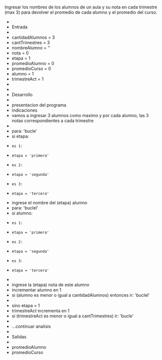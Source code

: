 Ingresar los nombres de los alumnos de un aula y su nota en cada trimestre (max 3)
para devolver el promedio de cada alumno y el promedio del curso.

-
- Entrada
-
- cantidadAlumnos = 3
- cantTrimestres = 3
- nombreAlumno = ''
- nota = 0
- etapa = 1
- promedioAlumno = 0
- promedioCurso = 0
- alumno = 1
- trimestreAct = 1
-
-
- Desarrollo
-
- presentacion del programa
- indicaciones
- vamos a ingresar 3 alumnos como maximo y por cada alumno, las 3 notas correspondientes a cada trimestre
-
- para: 'bucle'
- si etapa:
-     es 1:
-     etapa = 'primera'
-     es 2:
-     etapa = 'segunda'
-     es 3:
-     etapa = 'tercera'
- ingrese el nombre del (etapa) alumno
- para: 'bucleI'
- si alumno:
-     es 1:
-     etapa = 'primera'
-     es 2:
-     etapa = 'segunda'
-     es 3:
-     etapa = 'tercera'
-
- ingrese la (etapa) nota de este alumno
- incrementar alumno en 1
- si (alumno es menor o igual a cantidadAlumnos) entonces ir: 'bucleI'
-
- sino etapa = 1
- trimestreAct incrementa en 1
- si (trimestreAct es menor o igual a cantTrimestres) ir: 'bucle'
-
- ...continuar analisis
-
- Salidas
-
- promedioAlumno
- promedioCurso
